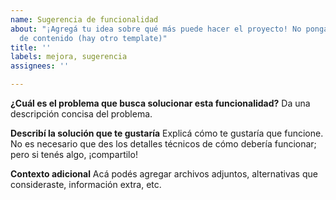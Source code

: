 ```yaml
---
name: Sugerencia de funcionalidad
about: "¡Agregá tu idea sobre qué más puede hacer el proyecto! No pongas acá sugerencias
  de contenido (hay otro template)"
title: ''
labels: mejora, sugerencia
assignees: ''

---
```


**¿Cuál es el problema que busca solucionar esta funcionalidad?**
Da una descripción concisa del problema.

**Describí la solución que te gustaría**
Explicá cómo te gustaría que funcione. No es necesario que des los detalles técnicos de cómo debería funcionar; pero si tenés algo, ¡compartilo!

**Contexto adicional**
Acá podés agregar archivos adjuntos, alternativas que consideraste, información extra, etc.

